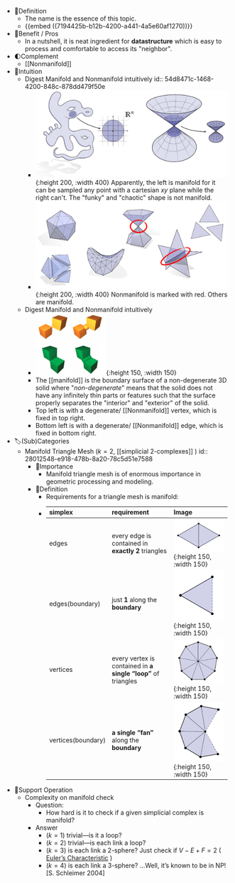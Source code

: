 - 📝Definition
	- The name is the essence of this topic.
	- {{embed ((7194425b-b12b-4200-a441-4a5e60af1270))}}
- 🚀Benefit / Pros
	- In a nutshell, it is neat ingredient for **datastructure** which is easy to process and comfortable to access its "neighbor".
- 🌓Complement
	- [[Nonmanifold]]
- 🧠Intuition
	- Digest Manifold and Nonmanifold intuitively
	  id:: 54d8471c-1468-4200-848c-878dd479f50e
		- ![name](../assets/manifold_nonmanifold.png){:height 200, :width 400}
		  Apparently, the left is manifold for it can be sampled any point with a cartesian $xy$ plane while the right can't. The "funky" and "chaotic" shape is not manifold.
		- ![name](../assets/manifold_nonmanifold1.png){:height 200, :width 400}
		  Nonmanifold is marked with red. Others are manifold.
	- Digest Manifold and Nonmanifold intuitively
		- ![name](../assets/manifold_vs_nonmanifold.png){:height 150, :width 150}
		- The [[manifold]] is the boundary surface of a non-degenerate 3D solid where "*non-degenerate*" means that the solid does not have any infinitely thin parts or features such that the surface properly separates the "interior" and "exterior" of the solid.
		- Top left is with a degenerate/ [[Nonmanifold]] vertex, which is fixed in top right.
		- Bottom left is with a degenerate/ [[Nonmanifold]] edge, which is fixed in bottom right.
- 🏷(Sub)Categories
	- Manifold Triangle Mesh ($k=2$, [[simplicial 2-complexes]] )
	  id:: 28012548-e918-478b-8a20-78c5d51e7588
		- 👑Importance
			- Manifold triangle mesh is of enormous importance in geometric processing and modeling.
		- 📝Definition
			- Requirements for a triangle mesh is manifold:
			- | simplex            | requirement                                                  | Image                                                        |
			  | ------------------ | ------------------------------------------------------------ | ------------------------------------------------------------ |
			  | edges              | every edge is contained in **exactly** **2** triangles       | ![name](../assets/manifold_mesh_edge.png){:height 150, :width 150} |
			  | edges(boundary)    | just **1** along the **boundary**                            | ![name](../assets/manifold_mesh_edge_boundary.png){:height 150, :width 150} |
			  | vertices           | every vertex is contained in **a single “loop”** of triangles | ![name](../assets/manifold_mesh_vertices.png){:height 150, :width 150} |
			  | vertices(boundary) | **a single “fan”** along the **boundary**                    | ![name](../assets/manifold_mesh_vertices_boundary.png){:height 150, :width 150} |
- 💫Support Operation
	- Complexity on manifold check
		- Question:
			- How hard is it to check if a given simplicial complex is manifold?
		- Answer
			- ($k=1$) trivial—is it a loop?
			- ($k=2$) trivial—is each link a loop?
			- ($k=3$) is each link a 2-sphere? Just check if $V-E+F = 2$ ( [Euler’s Characteristic](((634e3b2d-a1b3-4803-9236-d18373f2c133)))  )
			- ($k=4$) is each link a 3-sphere? …Well, it’s known to be in NP! [S. Schleimer 2004]